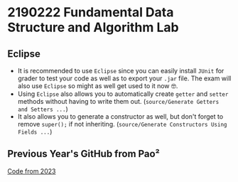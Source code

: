 # 2190222 Fundamental Data Structure and Algorithm Lab
## Eclipse
- It is recommended to use `Eclipse` since you can easily install `JUnit` for grader to test your code as well as to export your `.jar` file. The exam will also use `Eclipse` so might as well get used to it now 🤓.
- Using `Eclipse` also allows you to automatically create `getter` and `setter` methods without having to write them out. (`source/Generate Getters and Setters ...`)
- It also allows you to generate a constructor as well, but don't forget to remove `super();` if not inheriting. (`source/Generate Constructors Using Fields ...`)

## Previous Year's GitHub from Pao²
[Code from 2023](https://github.com/Unfortunated/Fundamental-Data-Structure-And-Algorithm-Lab)
